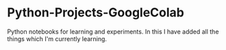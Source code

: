 # Python-Projects-GoogleColab
Python notebooks for learning and experiments. In this I have added all the things which I'm currently learning.
